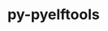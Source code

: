 ---
title: "py-pyelftools"
layout: cache
categories: [package, v0.18.1]
meta: {"versions": ["0.26"], "compilers": ["gcc@=7.5.0"], "oss": ["ubuntu18.04"], "platforms": ["linux"], "targets": ["x86_64"], "stacks": ["e4s", "root"], "num_specs": 1, "num_specs_by_stack": {"e4s": 1, "root": 1}}
spec_details: [{"hash": "zqi7fnedt5qxpbwukgiozugkjogqh2rt", "compiler": "gcc@=7.5.0", "versions": ["0.26"], "os": "ubuntu18.04", "platform": "linux", "target": "x86_64", "variants": [], "stacks": ["e4s", "root"], "size": "-", "tarball": "https://binaries.spack.io/v0.18.1/build_cache/linux-ubuntu18.04-x86_64/gcc-7.5.0/py-pyelftools-0.26/linux-ubuntu18.04-x86_64-gcc-7.5.0-py-pyelftools-0.26-zqi7fnedt5qxpbwukgiozugkjogqh2rt.spack"}]
---